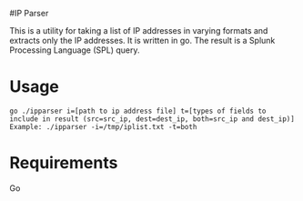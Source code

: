 #IP Parser

This is a utility for taking a list of IP addresses in varying formats and extracts only the IP addresses. It is written in go. The result is a Splunk Processing Language (SPL) query.

# Usage

```
go ./ipparser i=[path to ip address file] t=[types of fields to include in result (src=src_ip, dest=dest_ip, both=src_ip and dest_ip)]
Example: ./ipparser -i=/tmp/iplist.txt -t=both
```

# Requirements
Go
